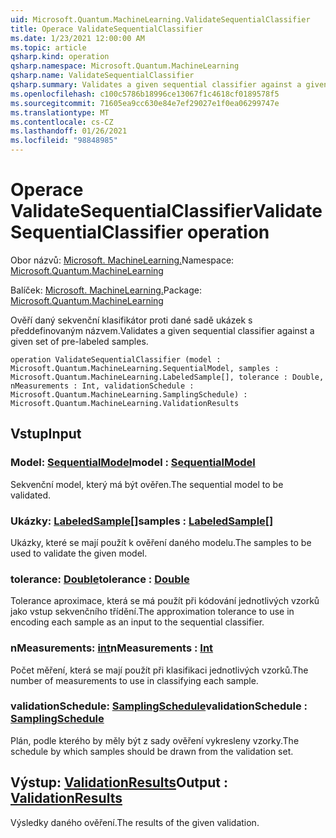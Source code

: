 ```yaml
---
uid: Microsoft.Quantum.MachineLearning.ValidateSequentialClassifier
title: Operace ValidateSequentialClassifier
ms.date: 1/23/2021 12:00:00 AM
ms.topic: article
qsharp.kind: operation
qsharp.namespace: Microsoft.Quantum.MachineLearning
qsharp.name: ValidateSequentialClassifier
qsharp.summary: Validates a given sequential classifier against a given set of pre-labeled samples.
ms.openlocfilehash: c100c5786b18996ce13067f1c4618cf0189578f5
ms.sourcegitcommit: 71605ea9cc630e84e7ef29027e1f0ea06299747e
ms.translationtype: MT
ms.contentlocale: cs-CZ
ms.lasthandoff: 01/26/2021
ms.locfileid: "98848985"
---
```

# <a name="validatesequentialclassifier-operation"></a><span data-ttu-id="b850d-102">Operace ValidateSequentialClassifier</span><span class="sxs-lookup"><span data-stu-id="b850d-102">ValidateSequentialClassifier operation</span></span>

<span data-ttu-id="b850d-103">Obor názvů: [Microsoft. MachineLearning.](xref:Microsoft.Quantum.MachineLearning)</span><span class="sxs-lookup"><span data-stu-id="b850d-103">Namespace: [Microsoft.Quantum.MachineLearning](xref:Microsoft.Quantum.MachineLearning)</span></span>

<span data-ttu-id="b850d-104">Balíček: [Microsoft. MachineLearning.](https://nuget.org/packages/Microsoft.Quantum.MachineLearning)</span><span class="sxs-lookup"><span data-stu-id="b850d-104">Package: [Microsoft.Quantum.MachineLearning](https://nuget.org/packages/Microsoft.Quantum.MachineLearning)</span></span>


<span data-ttu-id="b850d-105">Ověří daný sekvenční klasifikátor proti dané sadě ukázek s předdefinovaným názvem.</span><span class="sxs-lookup"><span data-stu-id="b850d-105">Validates a given sequential classifier against a given set of pre-labeled samples.</span></span>

```qsharp
operation ValidateSequentialClassifier (model : Microsoft.Quantum.MachineLearning.SequentialModel, samples : Microsoft.Quantum.MachineLearning.LabeledSample[], tolerance : Double, nMeasurements : Int, validationSchedule : Microsoft.Quantum.MachineLearning.SamplingSchedule) : Microsoft.Quantum.MachineLearning.ValidationResults
```


## <a name="input"></a><span data-ttu-id="b850d-106">Vstup</span><span class="sxs-lookup"><span data-stu-id="b850d-106">Input</span></span>

### <a name="model--sequentialmodel"></a><span data-ttu-id="b850d-107">Model: [SequentialModel](xref:Microsoft.Quantum.MachineLearning.SequentialModel)</span><span class="sxs-lookup"><span data-stu-id="b850d-107">model : [SequentialModel](xref:Microsoft.Quantum.MachineLearning.SequentialModel)</span></span>

<span data-ttu-id="b850d-108">Sekvenční model, který má být ověřen.</span><span class="sxs-lookup"><span data-stu-id="b850d-108">The sequential model to be validated.</span></span>


### <a name="samples--labeledsample"></a><span data-ttu-id="b850d-109">Ukázky: [LabeledSample](xref:Microsoft.Quantum.MachineLearning.LabeledSample)[]</span><span class="sxs-lookup"><span data-stu-id="b850d-109">samples : [LabeledSample](xref:Microsoft.Quantum.MachineLearning.LabeledSample)[]</span></span>

<span data-ttu-id="b850d-110">Ukázky, které se mají použít k ověření daného modelu.</span><span class="sxs-lookup"><span data-stu-id="b850d-110">The samples to be used to validate the given model.</span></span>


### <a name="tolerance--double"></a><span data-ttu-id="b850d-111">tolerance: [Double](xref:microsoft.quantum.lang-ref.double)</span><span class="sxs-lookup"><span data-stu-id="b850d-111">tolerance : [Double](xref:microsoft.quantum.lang-ref.double)</span></span>

<span data-ttu-id="b850d-112">Tolerance aproximace, která se má použít při kódování jednotlivých vzorků jako vstup sekvenčního třídění.</span><span class="sxs-lookup"><span data-stu-id="b850d-112">The approximation tolerance to use in encoding each sample as an input to the sequential classifier.</span></span>


### <a name="nmeasurements--int"></a><span data-ttu-id="b850d-113">nMeasurements: [int](xref:microsoft.quantum.lang-ref.int)</span><span class="sxs-lookup"><span data-stu-id="b850d-113">nMeasurements : [Int](xref:microsoft.quantum.lang-ref.int)</span></span>

<span data-ttu-id="b850d-114">Počet měření, která se mají použít při klasifikaci jednotlivých vzorků.</span><span class="sxs-lookup"><span data-stu-id="b850d-114">The number of measurements to use in classifying each sample.</span></span>


### <a name="validationschedule--samplingschedule"></a><span data-ttu-id="b850d-115">validationSchedule: [SamplingSchedule](xref:Microsoft.Quantum.MachineLearning.SamplingSchedule)</span><span class="sxs-lookup"><span data-stu-id="b850d-115">validationSchedule : [SamplingSchedule](xref:Microsoft.Quantum.MachineLearning.SamplingSchedule)</span></span>

<span data-ttu-id="b850d-116">Plán, podle kterého by měly být z sady ověření vykresleny vzorky.</span><span class="sxs-lookup"><span data-stu-id="b850d-116">The schedule by which samples should be drawn from the validation set.</span></span>



## <a name="output--validationresults"></a><span data-ttu-id="b850d-117">Výstup: [ValidationResults](xref:Microsoft.Quantum.MachineLearning.ValidationResults)</span><span class="sxs-lookup"><span data-stu-id="b850d-117">Output : [ValidationResults](xref:Microsoft.Quantum.MachineLearning.ValidationResults)</span></span>

<span data-ttu-id="b850d-118">Výsledky daného ověření.</span><span class="sxs-lookup"><span data-stu-id="b850d-118">The results of the given validation.</span></span>
